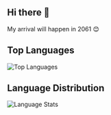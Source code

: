## Hi there 👋

My arrival will happen in 2061 😊 

## Top Languages
![Top Languages](https://github-readme-stats.vercel.app/api/top-langs/?username=cometcoming&layout=compact&theme=dark)

## Language Distribution
![Language Stats](https://github-profile-languages.herokuapp.com/languages?username=cometcoming&theme=radical&layout=pie)

<!--
**cometcoming/cometcoming** is a ✨ _special_ ✨ repository because its `README.md` (this file) appears on your GitHub profile.

Here are some ideas to get you started:

- 🔭 I’m currently working on ...
- 🌱 I’m currently learning ...
- 👯 I’m looking to collaborate on ...
- 🤔 I’m looking for help with ...
- 💬 Ask me about ...
- 📫 How to reach me: ...
- 😄 Pronouns: ...
- ⚡ Fun fact: ...
-->
